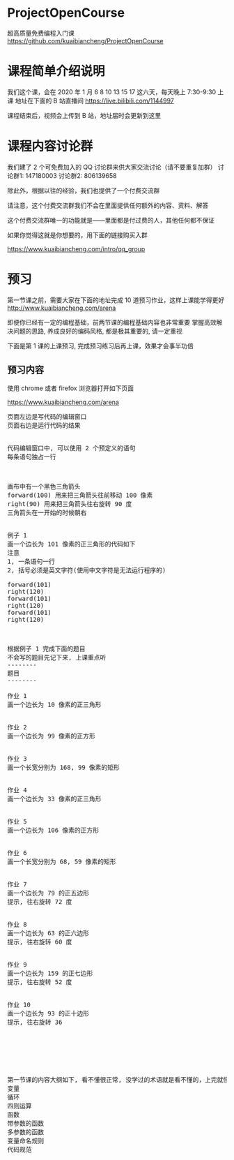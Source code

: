# ProjectOpenCourse
超高质量免费编程入门课
https://github.com/kuaibiancheng/ProjectOpenCourse


# 课程简单介绍说明
我们这个课，会在 2020 年 1 月 6 8 10 13 15 17 这六天，每天晚上 7:30-9:30 上课
地址在下面的 B 站直播间
https://live.bilibili.com/1144997

课程结束后，视频会上传到 B 站，地址届时会更新到这里


# 课程内容讨论群
我们建了 2 个可免费加入的 QQ 讨论群来供大家交流讨论（请不要重复加群）
讨论群1: 147180003
讨论群2: 806139658

除此外，根据以往的经验，我们也提供了一个付费交流群

请注意，这个付费交流群我们不会在里面提供任何额外的内容、资料、解答

这个付费交流群唯一的功能就是——里面都是付过费的人，其他任何都不保证

如果你觉得这就是你想要的，用下面的链接购买入群

https://www.kuaibiancheng.com/intro/qq_group



# 预习
第一节课之前，需要大家在下面的地址完成 10 道预习作业，这样上课能学得更好
http://www.kuaibiancheng.com/arena


即便你已经有一定的编程基础，前两节课的编程基础内容也非常重要
掌握高效解决问题的思路, 养成良好的编码风格, 都是极其重要的, 请一定重视





下面是第 1 课的上课预习, 完成预习练习后再上课，效果才会事半功倍


预习内容
---
使用 chrome 或者 firefox 浏览器打开如下页面

https://www.kuaibiancheng.com/arena


<pre>
页面左边是写代码的编辑窗口
页面右边是运行代码的结果


代码编辑窗口中, 可以使用 2 个预定义的语句
每条语句独占一行



画布中有一个黑色三角箭头
forward(100) 用来把三角箭头往前移动 100 像素
right(90) 用来把三角箭头往右旋转 90 度
三角箭头在一开始的时候朝右


例子 1
画一个边长为 101 像素的正三角形的代码如下
注意
1, 一条语句一行
2, 括号必须是英文字符(使用中文字符是无法运行程序的)

forward(101)
right(120)
forward(101)
right(120)
forward(101)
right(120)



根据例子 1 完成下面的题目
不会写的题目先记下来, 上课重点听
--------
题目
--------

作业 1
画一个边长为 10 像素的正三角形


作业 2
画一个边长为 99 像素的正方形


作业 3
画一个长宽分别为 168, 99 像素的矩形


作业 4
画一个边长为 33 像素的正三角形


作业 5
画一个边长为 106 像素的正方形


作业 6
画一个长宽分别为 68, 59 像素的矩形


作业 7
画一个边长为 79 的正五边形
提示, 往右旋转 72 度


作业 8
画一个边长为 63 的正六边形
提示, 往右旋转 60 度


作业 9
画一个边长为 159 的正七边形
提示, 往右旋转 52 度


作业 10
画一个边长为 93 的正十边形
提示, 往右旋转 36







第一节课的内容大纲如下, 看不懂很正常, 没学过的术语就是看不懂的，上完就懂啦
变量
循环
四则运算
函数
带参数的函数
多参数的函数
变量命名规则
代码规范
</pre>
